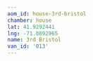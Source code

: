 ```yaml
---
aom_id: house-3rd-bristol
chamber: house
lat: 41.9292441
lng: -71.0892965
name: 3rd Bristol
van_id: '013'
---
```

